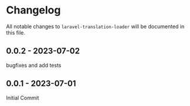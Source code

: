 # Changelog

All notable changes to `laravel-translation-loader` will be documented in this file.

## 0.0.2 - 2023-07-02

bugfixes and add tests

## 0.0.1 - 2023-07-01

Initial Commit
